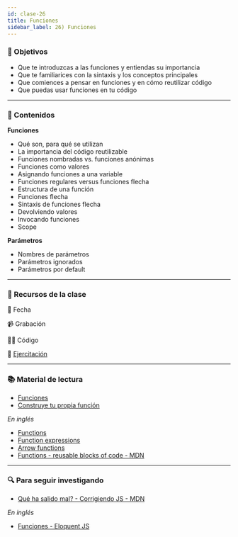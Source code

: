 ```yaml
---
id: clase-26
title: Funciones
sidebar_label: 26) Funciones
---
```


### 🏁 Objetivos

- Que te introduzcas a las funciones y entiendas su importancia
- Que te familiarices con la sintaxis y los conceptos principales
- Que comiences a pensar en funciones y en cómo reutilizar código
- Que puedas usar funciones en tu código

---

### 📝 Contenidos

**Funciones**

- Qué son, para qué se utilizan
- La importancia del código reutilizable
- Funciones nombradas vs. funciones anónimas
- Funciones como valores
- Asignando funciones a una variable
- Funciones regulares versus funciones flecha
- Estructura de una función
- Funciones flecha
- Sintaxis de funciones flecha
- Devolviendo valores
- Invocando funciones
- Scope

**Parámetros**

- Nombres de parámetros
- Parámetros ignorados
- Parámetros por default

---

### 🚀 Recursos de la clase

📆 Fecha

📹 Grabación

👩‍💻 Código

💪 [Ejercitación](https://github.com/Ada-IT/ejercicios-frontend/blob/master/modulo-2/ejercicios/14-funciones.md)

---

### 📚 Material de lectura

- [Funciones](https://frontend.adaitw.org/docs/js/js06)
- [Construye tu propia función](https://developer.mozilla.org/es/docs/Learn/JavaScript/Building_blocks/Construyendo_tu_propia_funcion)

_En inglés_

- [Functions](https://javascript.info/function-basics)
- [Function expressions](https://javascript.info/function-expressions)
- [Arrow functions](https://javascript.info/arrow-functions-basics)
- [Functions - reusable blocks of code - MDN](https://developer.mozilla.org/en-US/docs/Learn/JavaScript/Building_blocks/Functions)

---

### 🔍 Para seguir investigando

- [Qué ha salido mal? - Corrigiendo JS - MDN](https://developer.mozilla.org/es/docs/Learn/JavaScript/First_steps/What_went_wrong)

_En inglés_

- [Funciones - Eloquent JS](https://eloquentjavascript.net/03_functions.html)
